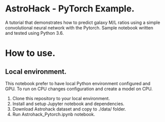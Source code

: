 # AstroHack - PyTorch Example.
A tutorial that demonstrates how to predict galaxy M/L ratios using a simple convolutional neural network with the Pytorch.
Sample notebook written and tested using Python 3.6.

# How to use.
## Local environment.
This notebook prefer to have local Python environment configured and GPU. To run on CPU changes configuration and create a model on CPU.
  1. Clone this repository to your local environment.
  2. Install and setup Jupyter notebook and dependencies.
  3. Download Astrohack dataset and copy to ./data/ folder.
  4. Run Astrohack_Pytorch.ipynb notebook.
